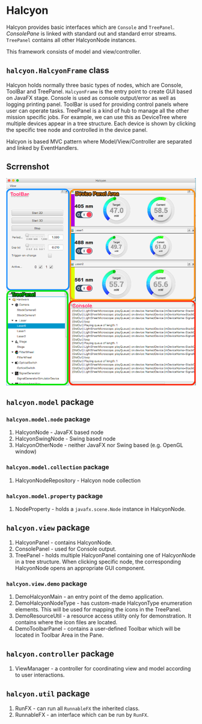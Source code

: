 # Halcyon

Halcyon provides basic interfaces which are ```Console``` and ```TreePanel```.
*ConsolePane* is linked with standard out and standard error streams. ```TreePanel``` contains all other HalcyonNode instances.

This framework consists of model and view/controller.

## ```halcyon.HalcyonFrame``` class
Halcyon holds normally three basic types of nodes, which are Console, ToolBar and TreePanel. ```HalcyonFrame``` is the entry point to create GUI based on JavaFX stage. Console is used as console output/error as well as logging printing panel. ToolBar is used for providing control panels where user can operate tasks. TreePanel is a kind of hub to manage all the other mission specific jobs. For example, we can use this as DeviceTree where multiple devices appear in a tree structure. Each device is shown by clicking the specific tree node and controlled in the device panel.

Halcyon is based MVC pattern where Model/View/Controller are separated and linked by EventHandlers.

Scrrenshot
--
![Screenshot](https://github.com/ClearControl/Halcyon/blob/master/artwork/HalcyonCapture.png?raw=true)

## ```halcyon.model``` package

### ```halcyon.model.node``` package
1. HalcyonNode - JavaFX based node
1. HalcyonSwingNode - Swing based node
1. HalcyonOtherNode - neither JavaFX nor Swing based (e.g. OpenGL window)

### ```halcyon.model.collection``` package
1. HalcyonNodeRepository - Halcyon node collection

### ```halcyon.model.property``` package
1. NodeProperty - holds a ```javafx.scene.Node``` instance in HalcyonNode.

## ```halcyon.view``` package
1. HalcyonPanel - contains HalcyonNode.
1. ConsolePanel - used for Console output. 
1. TreePanel - holds multiple HalcyonPanel containing one of HalcyonNode in a tree structure. When clicking specific node, the corresponding HalcyonNode opens an appropriate GUI component.

### ```halcyon.view.demo``` package
1. DemoHalcyonMain - an entry point of the demo application.
1. DemoHalcyonNodeType - has custom-made HalcyonType enumeration elements. This will be used for mapping the icons in the TreePanel.
1. DemoResourceUtil - a resource access utility only for demonstration. It contains where the icon files are located.
1. DemoToolbarPanel - contains a user-defined Toolbar which will be located in Toolbar Area in the Pane.

## ```halcyon.controller``` package
1. ViewManager - a controller for coordinating view and model according to user interactions.

## ```halcyon.util``` package
1. RunFX - can run all ```RunnableFX``` the inherited class.
1. RunnableFX - an interface which can be run by ```RunFX```.
